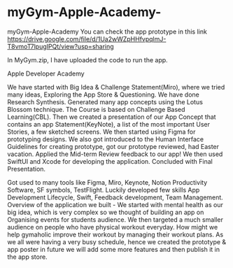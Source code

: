 # myGym-Apple-Academy-
myGym-Apple-Academy 
You can check the app prototype in this link https://drive.google.com/file/d/1Ua2wWZpHHfvpqlmJ-T8vmoT7lpugIPQt/view?usp=sharing


In MyGym.zip, I have uploaded the code to run the app.

Apple Developer Academy 

﻿We have started with Big Idea & Challenge Statement(Miro), where we tried many ideas, Exploring the App Store & Questioning. We have done Research Synthesis. Generated many app concepts using the Lotus Blossom technique. The Course is based on Challenge Based Learning(CBL). Then we created a presentation of our App Concept that contains an app Statement(KeyNote), a list of the most important User Stories, a few sketched screens. We then started using Figma for prototyping designs. We also got introduced to the Human Interface Guidelines for creating prototype, got our prototype reviewed, had Easter vacation. Applied the Mid-term Review feedback to our app! We then used SwiftUI and Xcode for developing the application. Concluded with Final Presentation.

Got used to many tools like Figma, Miro, Keynote, Notion Productivity Software, SF symbols, TestFlight. Luckily developed few skills App Development Lifecycle, Swift, Feedback development, Team Management. Overview of the application we built - We started with mental health as our big idea, which is very complex so we thought of building an app on Organising events for students audience. We then targeted a much smaller audience on people who have physical workout everyday. How might we help gymaholic improve their workout by managing their workout plans. As we all were having a very busy schedule, hence we created the prototype & app poster in future we will add some more features and then publish it in the app store.
